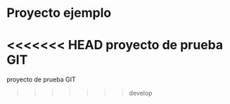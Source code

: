 # Proyecto ejemplo

<<<<<<< HEAD
proyecto de prueba GIT
=======
proyecto de prueba GIT
>>>>>>> develop
